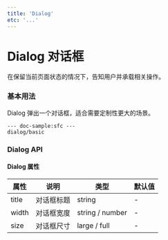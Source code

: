 ```yaml
---
title: 'Dialog'
etc: '...'
---
```


# Dialog 对话框

在保留当前页面状态的情况下，告知用户并承载相关操作。

### 基本用法

Dialog 弹出一个对话框，适合需要定制性更大的场景。

```vue
--- doc-sample:sfc ---
dialog/basic
```


### Dialog API

#### Dialog 属性

| 属性                  | 说明                               | 类型                           | 默认值 |
| --------------------- | ---------------------------------- | ------------------------------ | ------ |
| title | 对话框标题 | string | - |
| width | 对话框宽度 | string / number | - |
| size | 对话框尺寸 | large / full | - |

